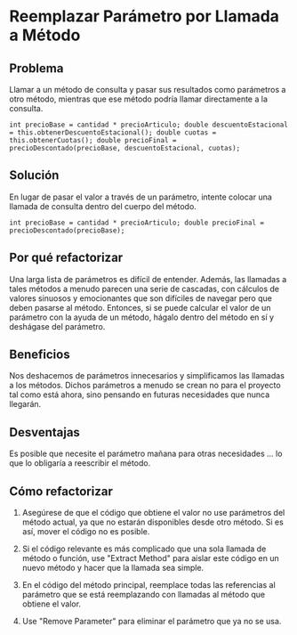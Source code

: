 # Reemplazar Parámetro por Llamada a Método

## Problema

Llamar a un método de consulta y pasar sus resultados como parámetros a otro método, mientras que ese método podría 
llamar directamente a la consulta.

``
int precioBase = cantidad * precioArticulo;
double descuentoEstacional = this.obtenerDescuentoEstacional();
double cuotas = this.obtenerCuotas();
double precioFinal = precioDescontado(precioBase, descuentoEstacional, cuotas);
``

## Solución

En lugar de pasar el valor a través de un parámetro, intente colocar una llamada de consulta dentro del cuerpo del método.

``
int precioBase = cantidad * precioArticulo;
double precioFinal = precioDescontado(precioBase);
``

## Por qué refactorizar

Una larga lista de parámetros es difícil de entender. Además, las llamadas a tales métodos a menudo parecen una serie de 
cascadas, con cálculos de valores sinuosos y emocionantes que son difíciles de navegar pero que deben pasarse al método. 
Entonces, si se puede calcular el valor de un parámetro con la ayuda de un método, hágalo dentro del método en sí y 
deshágase del parámetro.

## Beneficios

Nos deshacemos de parámetros innecesarios y simplificamos las llamadas a los métodos. Dichos parámetros a menudo se 
crean no para el proyecto tal como está ahora, sino pensando en futuras necesidades que nunca llegarán.

## Desventajas

Es posible que necesite el parámetro mañana para otras necesidades ... lo que lo obligaría a reescribir el método.

## Cómo refactorizar

1. Asegúrese de que el código que obtiene el valor no use parámetros del método actual, ya que no estarán disponibles 
desde otro método. Si es así, mover el código no es posible.

2. Si el código relevante es más complicado que una sola llamada de método o función, use "Extract Method" para aislar 
este código en un nuevo método y hacer que la llamada sea simple.

3. En el código del método principal, reemplace todas las referencias al parámetro que se está reemplazando con llamadas 
al método que obtiene el valor.

4. Use "Remove Parameter" para eliminar el parámetro que ya no se usa.
